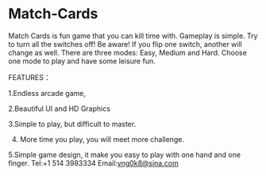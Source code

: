 # Match-Cards
Match Cards is fun game that you can kill time with.
Gameplay is simple. Try to turn all the switches off! 
Be aware! If you flip one switch, another will change as well. 
There are three modes: Easy, Medium and Hard. Choose one mode to play and have some leisure fun.

FEATURES：

1.Endless arcade game, 

2.Beautiful UI and HD Graphics

3.Simple to play, but difficult to master.

4. More time you play, you will meet more challenge.

5.Simple game design, it make you easy to play with one hand and one finger.
Tel:+1 514 3983334
Email:vng0k8@sina.com

